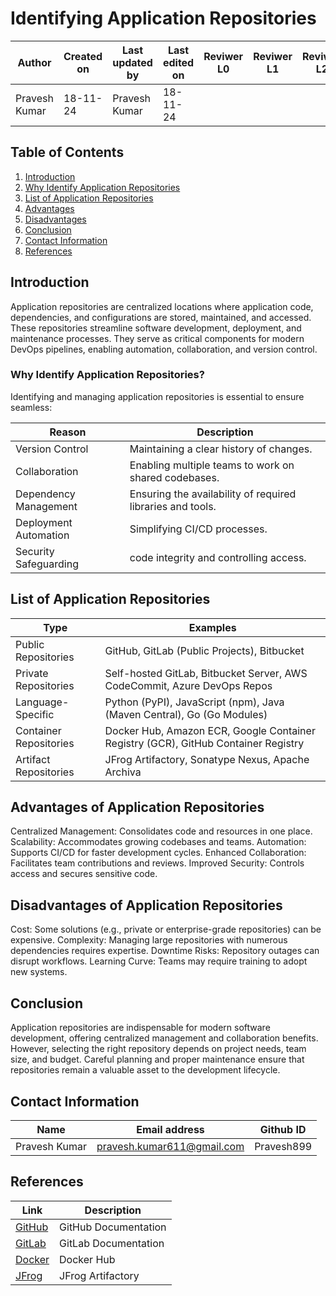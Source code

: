 # Identifying Application Repositories

| **Author** | **Created on** | **Last updated by** | **Last edited on** | **Reviwer L0** |**Reviwer L1** |**Reviwer L2** |
|------------|----------------|----------------------|---------------------|---------------|---------------|---------------|
| Pravesh Kumar      | 18-11-24      | Pravesh Kumar             | 18-11-24           |  | | |

## Table of Contents
1. [Introduction](#introduction)
2. [Why Identify Application Repositories](#why-identify-application-repositories)
3. [List of Application Repositories](#list-of-application-repositories)
4. [Advantages](#Advantages-of-Application-Repositories)
5. [Disadvantages](#Disadvantages-of-Application-Repositories)
6. [Conclusion](#Conclusion)
7. [Contact Information](#Contact-Information)
8. [References](#References)

## Introduction
Application repositories are centralized locations where application code, dependencies, and configurations are stored, maintained, and accessed. These repositories streamline software development, deployment, and maintenance processes. They serve as critical components for modern DevOps pipelines, enabling automation, collaboration, and version control.

### Why Identify Application Repositories?

Identifying and managing application repositories is essential to ensure seamless:

|Reason	|Description |
|----------|------------|
|Version Control	|Maintaining a clear history of changes.|
|Collaboration|	Enabling multiple teams to work on shared codebases.|
|Dependency Management|	Ensuring the availability of required libraries and tools.|
|Deployment Automation	|Simplifying CI/CD processes.|
|Security	Safeguarding |code integrity and controlling access.|


## List of Application Repositories

|Type	| Examples|
|--------|-----------|
|Public Repositories	|GitHub, GitLab (Public Projects), Bitbucket|
|Private Repositories	|Self-hosted GitLab, Bitbucket Server, AWS CodeCommit, Azure DevOps Repos|
|Language-Specific|	Python (PyPI), JavaScript (npm), Java (Maven Central), Go (Go Modules)|
|Container Repositories|	Docker Hub, Amazon ECR, Google Container Registry (GCR), GitHub Container Registry|
|Artifact Repositories	|JFrog Artifactory, Sonatype Nexus, Apache Archiva|


## Advantages of Application Repositories
Centralized Management: Consolidates code and resources in one place.
Scalability: Accommodates growing codebases and teams.
Automation: Supports CI/CD for faster development cycles.
Enhanced Collaboration: Facilitates team contributions and reviews.
Improved Security: Controls access and secures sensitive code.

## Disadvantages of Application Repositories
Cost: Some solutions (e.g., private or enterprise-grade repositories) can be expensive.
Complexity: Managing large repositories with numerous dependencies requires expertise.
Downtime Risks: Repository outages can disrupt workflows.
Learning Curve: Teams may require training to adopt new systems.


## Conclusion
Application repositories are indispensable for modern software development, offering centralized management and collaboration benefits. However, selecting the right repository depends on project needs, team size, and budget. Careful planning and proper maintenance ensure that repositories remain a valuable asset to the development lifecycle.

## Contact Information

| **Name** | **Email address**            | **Github ID**
|----------|-------------------------------|-------------------|
| Pravesh Kumar    |  pravesh.kumar611@gmail.com           | Pravesh899 |

## References

| **Link** | **Description**            |
|----------|-------------------------------|
| [GitHub](https://docs.github.com)   |  GitHub Documentation          |
| [GitLab](https://docs.gitlab.com)   | GitLab Documentation |
| [Docker](https://hub.docker.com)   | Docker Hub |
| [JFrog](https://jfrog.com/artifactory)   | JFrog Artifactory |

